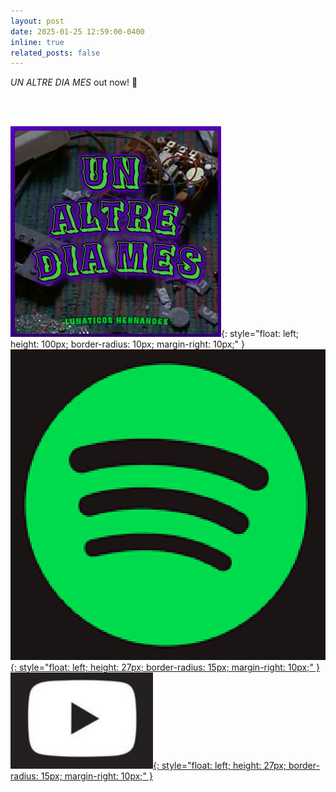 ```yaml
---
layout: post
date: 2025-01-25 12:59:00-0400
inline: true
related_posts: false
---
```


*UN ALTRE DIA MES* out now! 🥁

<br><br>

![1](/assets/img/music/altrediames.png){: style="float: left; height: 100px; border-radius: 10px; margin-right: 10px;" }
[![Spotify](/assets/img/music/spotify.png){: style="float: left; height: 27px; border-radius: 15px; margin-right: 10px;" }](https://open.spotify.com/track/1TIqhJprPnylPKwBHQosGY?si=DotVeQSnTneKdBtw-tvxSA)
[![YouTube](/assets/img/music/youtube.png){: style="float: left; height: 27px; border-radius: 15px; margin-right: 10px;" }](https://www.youtube.com/watch?v=ZOplv1VR1CQ)
